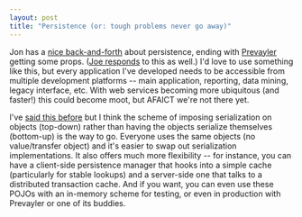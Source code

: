 ```yaml
---
layout: post
title: "Persistence (or: tough problems never go away)"
---
```




Jon has a <a href="http://roller.anthonyeden.com/page/tirsen/20021129">nice back-and-forth</a> about persistence, ending with <a href="http://www.prevayler.org/index.html">Prevayler</a> getting some props. (<a href="http://radio.weblogs.com/0108103/2002/11/30.html#a114">Joe responds</a> to this as well.) I'd love to use something like this, but every application I've developed needs to be accessible from multiple development platforms -- main application, reporting, data mining, legacy interface, etc. With web services becoming more ubiquitous (and faster!) this could become moot, but AFAICT we're not there yet.

<p>I've <a href="/2002/10/30/beauty_of_pojos.html">said this before</a> but I think the scheme of imposing serialization on objects (top-down) rather than having the objects serialize themselves (bottom-up) is the way to go. Everyone uses the same objects (no value/transfer object) and it's easier to swap out serialization implementations. It also offers much more flexibility -- for instance, you can have a client-side persistence manager that hooks into a simple cache (particularly for stable lookups) and a server-side one that talks to a distributed transaction cache. And if you want, you can even use these POJOs with an in-memory scheme for testing, or even in production with Prevayler or one of its buddies.</p>


